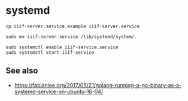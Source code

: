 # systemd

```
cp iiif-server.service.example iiif-server.service

sudo mv iiif-server.service /lib/systemd/system/.

sudo systemctl enable iiif-service.service
sudo systemctl start iiif-service

```

## See also

* https://fabianlee.org/2017/05/21/golang-running-a-go-binary-as-a-systemd-service-on-ubuntu-16-04/